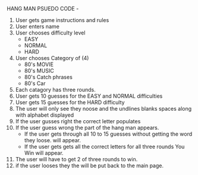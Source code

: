 HANG MAN PSUEDO CODE -
1. User gets game instructions and rules
2. User enters name
3. User chooses difficulty level
    * EASY
    * NORMAL
    * HARD
4. User chooses Category of (4)
    * 80's MOVIE
    * 80's MUSIC
    * 80's Catch phrases
    * 80's Car 
5. Each catagory has three rounds. 
6. User gets 10 guesses for the EASY and NORMAL difficulties
7. User gets 15 guesses for the HARD difficulty 
8. The user will only see they noose and the undlines blanks spaces along with alphabet displayed 
9. If the user gusses right the correct letter populates
10. If the user guess wrong the part of the hang man appears.
    * If the user gets through all 10 to 15 guesses without getting the word they loose. will appear. 
    * If the user gets gets all the correct letters for all three rounds You Win will appear. 
11. The user will have to get 2 of three rounds to win.
12. if the user looses they the will be put back to the main page. 
